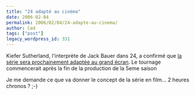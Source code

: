 ```yaml
---
title: "24 adapté au cinéma"
date: 2006-02-04
permalink: 2006/02/04/24-adapte-au-cinema/
author: Ced
tags: ["post"]
legacy_wordpress_id: 331
---
```


Kiefer Sutherland, l'interprète de Jack Bauer dans 24, a confirmé que <a href="http://www.lecinema.ca/nouvelle/3282/" hreflang="fr">la série sera prochainement adaptée au grand écran</a>. Le tournage commencerait après la fin de la production de la 5eme saison

Je me demande ce que va donner le concept de la série en film... 2 heures chronos&nbsp;? ;-)

<!-- excerpt -->
